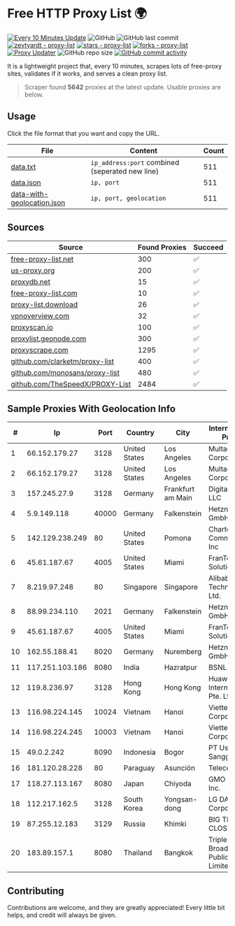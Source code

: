 
# Free HTTP Proxy List 🌍

[![Every 10 Minutes Update](https://github.com/mertguvencli/http-proxy-list/actions/workflows/main.yml/badge.svg?branch=main)](https://github.com/mertguvencli/http-proxy-list/actions/workflows/main.yml)
![GitHub](https://img.shields.io/github/license/mertguvencli/http-proxy-list)
![GitHub last commit](https://img.shields.io/github/last-commit/mertguvencli/http-proxy-list)
[![zevtyardt - proxy-list](https://img.shields.io/static/v1?label=zevtyardt&message=proxy-list&color=blue&logo=github)](https://github.com/zevtyardt/proxy-list "Go to GitHub repo")
[![stars - proxy-list](https://img.shields.io/github/stars/zevtyardt/proxy-list?style=social)](https://github.com/zevtyardt/proxy-list)
[![forks - proxy-list](https://img.shields.io/github/forks/zevtyardt/proxy-list?style=social)](https://github.com/zevtyardt/proxy-list)
[![Proxy Updater](https://github.com/zevtyardt/proxy-list/workflows/Proxy%20Updater/badge.svg)](https://github.com/zevtyardt/proxy-list/actions?query=workflow:"Proxy+Updater")
![GitHub repo size](https://img.shields.io/github/repo-size/zevtyardt/proxy-list)
[![GitHub commit activity](https://img.shields.io/github/commit-activity/m/zevtyardt/proxy-list?logo=commits)](https://github.com/zevtyardt/proxy-list/commits/main)

It is a lightweight project that, every 10 minutes, scrapes lots of free-proxy sites, validates if it works, and serves a clean proxy list.

> Scraper found **5642** proxies at the latest update. Usable proxies are below.

## Usage

Click the file format that you want and copy the URL.

|File|Content|Count|
|----|-------|-----|
|[data.txt](https://raw.githubusercontent.com/mertguvencli/http-proxy-list/main/proxy-list/data.txt)|`ip_address:port` combined (seperated new line)|511|
|[data.json](https://raw.githubusercontent.com/mertguvencli/http-proxy-list/main/proxy-list/data.json)|`ip, port`|511|
|[data-with-geolocation.json](https://raw.githubusercontent.com/mertguvencli/http-proxy-list/main/proxy-list/data-with-geolocation.json)|`ip, port, geolocation`|511|

## Sources

|Source|Found Proxies|Succeed|
|------|-------------|-------|
|[free-proxy-list.net](https://free-proxy-list.net)|300|✅|
|[us-proxy.org](https://www.us-proxy.org)|200|✅|
|[proxydb.net](http://proxydb.net)|15|✅|
|[free-proxy-list.com](https://free-proxy-list.com/?page=&port=&type%5B%5D=http&type%5B%5D=https&up_time=0&search=Search)|10|✅|
|[proxy-list.download](https://www.proxy-list.download/HTTP)|26|✅|
|[vpnoverview.com](https://vpnoverview.com/privacy/anonymous-browsing/free-proxy-servers)|32|✅|
|[proxyscan.io](https://www.proxyscan.io)|100|✅|
|[proxylist.geonode.com](https://proxylist.geonode.com/api/proxy-list?limit=300&page=1&sort_by=lastChecked&sort_type=desc&protocols=http,https)|300|✅|
|[proxyscrape.com](https://api.proxyscrape.com/v2/?request=displayproxies&protocol=http&timeout=10000&country=all&ssl=all&anonymity=all)|1295|✅|
|[github.com/clarketm/proxy-list](https://raw.githubusercontent.com/clarketm/proxy-list/master/proxy-list-raw.txt)|400|✅|
|[github.com/monosans/proxy-list](https://raw.githubusercontent.com/monosans/proxy-list/main/proxies/http.txt)|480|✅|
|[github.com/TheSpeedX/PROXY-List](https://raw.githubusercontent.com/TheSpeedX/PROXY-List/master/http.txt)|2484|✅|


## Sample Proxies With Geolocation Info

|#|Ip|Port|Country|City|Internet Service Provider|
|-|--|----|-------|----|-------------------------|
|1|66.152.179.27|3128|United States|Los Angeles|Multacom Corporation|
|2|66.152.179.27|3128|United States|Los Angeles|Multacom Corporation|
|3|157.245.27.9|3128|Germany|Frankfurt am Main|DigitalOcean, LLC|
|4|5.9.149.118|40000|Germany|Falkenstein|Hetzner Online GmbH|
|5|142.129.238.249|80|United States|Pomona|Charter Communications Inc|
|6|45.61.187.67|4005|United States|Miami|FranTech Solutions|
|7|8.219.97.248|80|Singapore|Singapore|Alibaba (US) Technology Co., Ltd.|
|8|88.99.234.110|2021|Germany|Falkenstein|Hetzner Online GmbH|
|9|45.61.187.67|4005|United States|Miami|FranTech Solutions|
|10|162.55.188.41|8020|Germany|Nuremberg|Hetzner Online GmbH|
|11|117.251.103.186|8080|India|Hazratpur|BSNL Internet|
|12|119.8.236.97|3128|Hong Kong|Hong Kong|Huawei International Pte. Ltd.|
|13|116.98.224.145|10024|Vietnam|Hanoi|Viettel Corporation|
|14|116.98.224.245|10003|Vietnam|Hanoi|Viettel Corporation|
|15|49.0.2.242|8090|Indonesia|Bogor|PT Usaha Adi Sanggoro|
|16|181.120.28.228|80|Paraguay|Asunción|Telecel S.A.|
|17|118.27.113.167|8080|Japan|Chiyoda|GMO Internet, Inc.|
|18|112.217.162.5|3128|South Korea|Yongsan-dong|LG DACOM Corporation|
|19|87.255.12.183|3129|Russia|Khimki|BIG TELECOM CLOSED JSC|
|20|183.89.157.1|8080|Thailand|Bangkok|Triple T Broadband Public Company Limited|



## Contributing

Contributions are welcome, and they are greatly appreciated! Every
little bit helps, and credit will always be given.

